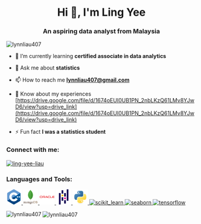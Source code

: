 <h1 align="center">Hi 👋, I'm Ling Yee</h1>
<h3 align="center">An aspiring data analyst from Malaysia</h3>

<p align="left"> <img src="https://komarev.com/ghpvc/?username=lynnliau407&label=Profile%20views&color=0e75b6&style=flat" alt="lynnliau407" /> </p>

- 🌱 I’m currently learning **certified associate in data analytics**

- 💬 Ask me about **statistics**

- 📫 How to reach me **lynnliau407@gmail.com**

- 📄 Know about my experiences [https://drive.google.com/file/d/1674oEUI0UB1PN_2nbLKzQ61LMv8YJwD6/view?usp=drive_link](https://drive.google.com/file/d/1674oEUI0UB1PN_2nbLKzQ61LMv8YJwD6/view?usp=drive_link)

- ⚡ Fun fact **I was a statistics student**

<h3 align="left">Connect with me:</h3>
<p align="left">
<a href="https://linkedin.com/in/ling-yee-liau" target="blank"><img align="center" src="https://raw.githubusercontent.com/rahuldkjain/github-profile-readme-generator/master/src/images/icons/Social/linked-in-alt.svg" alt="ling-yee-liau" height="30" width="40" /></a>
</p>

<h3 align="left">Languages and Tools:</h3>
<p align="left"> <a href="https://www.w3schools.com/cpp/" target="_blank" rel="noreferrer"> <img src="https://raw.githubusercontent.com/devicons/devicon/master/icons/cplusplus/cplusplus-original.svg" alt="cplusplus" width="40" height="40"/> </a> <a href="https://www.mongodb.com/" target="_blank" rel="noreferrer"> <img src="https://raw.githubusercontent.com/devicons/devicon/master/icons/mongodb/mongodb-original-wordmark.svg" alt="mongodb" width="40" height="40"/> </a> <a href="https://www.oracle.com/" target="_blank" rel="noreferrer"> <img src="https://raw.githubusercontent.com/devicons/devicon/master/icons/oracle/oracle-original.svg" alt="oracle" width="40" height="40"/> </a> <a href="https://pandas.pydata.org/" target="_blank" rel="noreferrer"> <img src="https://raw.githubusercontent.com/devicons/devicon/2ae2a900d2f041da66e950e4d48052658d850630/icons/pandas/pandas-original.svg" alt="pandas" width="40" height="40"/> </a> <a href="https://www.python.org" target="_blank" rel="noreferrer"> <img src="https://raw.githubusercontent.com/devicons/devicon/master/icons/python/python-original.svg" alt="python" width="40" height="40"/> </a> <a href="https://scikit-learn.org/" target="_blank" rel="noreferrer"> <img src="https://upload.wikimedia.org/wikipedia/commons/0/05/Scikit_learn_logo_small.svg" alt="scikit_learn" width="40" height="40"/> </a> <a href="https://seaborn.pydata.org/" target="_blank" rel="noreferrer"> <img src="https://seaborn.pydata.org/_images/logo-mark-lightbg.svg" alt="seaborn" width="40" height="40"/> </a> <a href="https://www.tensorflow.org" target="_blank" rel="noreferrer"> <img src="https://www.vectorlogo.zone/logos/tensorflow/tensorflow-icon.svg" alt="tensorflow" width="40" height="40"/> </a> </p>

<p><img align="left" src="https://github-readme-stats.vercel.app/api/top-langs?username=lynnliau407&show_icons=true&locale=en&layout=compact" alt="lynnliau407" /></p>

<p>&nbsp;<img align="center" src="https://github-readme-stats.vercel.app/api?username=lynnliau407&show_icons=true&locale=en" alt="lynnliau407" /></p>
